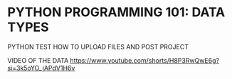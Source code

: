 # PYTHON PROGRAMMING 101: DATA TYPES
PYTHON TEST HOW TO UPLOAD FILES AND POST PROJECT

VIDEO OF THE DATA 
https://www.youtube.com/shorts/H8P3RwQwE6g?si=3k5oYO_jAPdV1H6v
